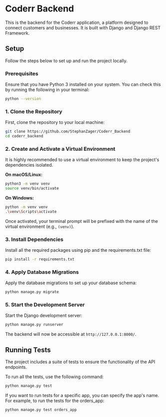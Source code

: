 # Coderr Backend

This is the backend for the Coderr application, a platform designed to connect customers and businesses. It is built with Django and Django REST Framework.

## Setup

Follow the steps below to set up and run the project locally.

### Prerequisites

Ensure that you have Python 3 installed on your system. You can check this by running the following in your terminal:

```bash
python --version
```

### 1. Clone the Repository

First, clone the repository to your local machine:

```bash
git clone https://github.com/StephanZager/Coderr_Backend
cd coderr_backend
```

### 2. Create and Activate a Virtual Environment

It is highly recommended to use a virtual environment to keep the project's dependencies isolated.

**On macOS/Linux:**

```bash
python3 -m venv venv
source venv/bin/activate
```

**On Windows:**

```bash
python -m venv venv
.\venv\Scripts\activate
```

Once activated, your terminal prompt will be prefixed with the name of the virtual environment (e.g., `(venv)`).

### 3. Install Dependencies

Install all the required packages using pip and the requirements.txt file:

```bash
pip install -r requirements.txt
```

### 4. Apply Database Migrations

Apply the database migrations to set up your database schema:

```bash
python manage.py migrate
```

### 5. Start the Development Server

Start the Django development server:

```bash
python manage.py runserver
```

The backend will now be accessible at `http://127.0.0.1:8000/`.

## Running Tests

The project includes a suite of tests to ensure the functionality of the API endpoints.

To run all the tests, use the following command:

```bash
python manage.py test
```

If you want to run tests for a specific app, you can specify the app's name. For example, to run the tests for the orders_app:

```bash
python manage.py test orders_app
```